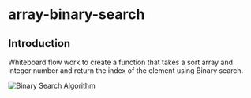 # array-binary-search

## Introduction

Whiteboard flow work to create a function that takes a sort array and integer number and return the index of the element using Binary search.  

![Binary Search Algorithm](https://i.ibb.co/9rqpB70/Binary-Search.png)
